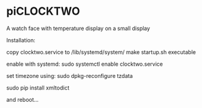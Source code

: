 # piCLOCKTWO
A watch face with temperature display on a small display

Installation:

copy clocktwo.service to /lib/systemd/system/
make startup.sh executable

enable with systemd: 
sudo systemctl enable clocktwo.service

set timezone using: sudo dpkg-reconfigure tzdata

sudo pip install xmltodict

and reboot...

